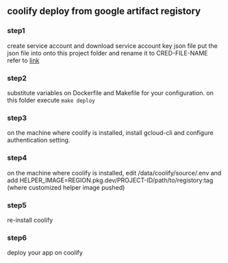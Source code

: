 ## coolify deploy from google artifact registory
### step1
create service account and download service account key json file
put the json file into onto this project folder and rename it to CRED-FILE-NAME
refer to 
[link](https://medium.com/@sbkapelner/building-and-pushing-to-artifact-registry-with-github-actions-7027b3e443c1)

### step2
substitute variables on Dockerfile and Makefile for your configuration.
on this folder execute
`make deploy`

### step3
on the machine where coolify is installed, install gcloud-cli and configure authentication setting.

### step4 
on the machine where coolify is installed, edit /data/coolify/source/.env and add 
HELPER_IMAGE=REGION.pkg.dev/PROJECT-ID/path/to/registory:tag
(where customized helper image pushed)

### step5
re-install coolify

### step6
deploy your app on coolify

